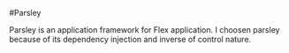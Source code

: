 #Parsley

Parsley is an application framework for Flex application. I choosen parsley because of its dependency injection  and inverse of control nature. 


